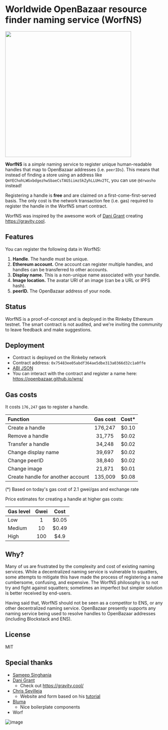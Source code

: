 # Worldwide OpenBazaar resource finder naming service (WorfNS)   

<img src="https://user-images.githubusercontent.com/3887694/44699339-1017a900-aac7-11e8-8525-0133cbcd457b.png" width="400" />

**WorfNS** is a _simple_ naming service to register unique human-readable handles that map to OpenBazaar addresses (i.e. `peerIDs`). This means that instead of finding a store using an address like `QmYEChohLWGxbdgezhwSbaeCsTAG5iimzSkZyhLLUHv2TC`, you can use `@drwasho` instead!

Registering a handle is **free** and are claimed on a first-come-first-served basis. The only cost is the network transaction fee (i.e. gas) required to register the handle in the WorfNS smart contract.

WorfNS was inspired by the awesome work of [Dani Grant](https://twitter.com/thedanigrant) creating https://gravity.cool.

## Features

You can register the following data in WorfNS:

1. **Handle**. The handle must be unique.
2. **Ethereum account.** One account can register multiple handles, and handles can be transferred to other accounts.
3. **Display name.** This is a non-unique name associated with your handle.
4. **Image location.** The avatar URI of an image (can be a URL or IPFS hash).
4. **peerID.** The OpenBazaar address of your node.

## Status

WorfNS is a proof-of-concept and is deployed in the Rinkeby Ethereum testnet. The smart contract is not audited, and we're inviting the community to leave feedback and make suggestions.

## Deployment

- Contract is deployed on the Rinkeby network
- Contract address: `0x75483ee05abdf364ae5dbe313a0366d32c1a0ffe`
- [ABI JSON](https://gist.githubusercontent.com/drwasho/3224fedc17eccd6de499f8a897065b15/raw/324d30ad3aeeee2f3db2696cea4d3013f0b18955/obnsABI.json)
- You can interact with the contract and register a name here: https://openbazaar.github.io/wns/

## Gas costs

It costs `176,247` gas to register a handle.

| Function | Gas cost | Cost* |
| :--- | :---: | :---: |
| Create a handle | 176,247 | $0.10 |
| Remove a handle | 31,775 | $0.02 |
| Transfer a handle | 34,248 | $0.02 |
| Change display name | 39,697 | $0.02  |
| Change peerID | 38,840 | $0.02 |
| Change image | 21,871 | $0.01 |
| Create handle for another account | 135,009 | $0.08 |

(*) Based on today's gas cost of 2.1 gwei/gas and exchange rate

Price estimates for creating a handle at higher gas costs:

| Gas level | Gwei | Cost |
| --- | :---: | :---: |
| Low | 1 | $0.05 |
| Medium | 10 | $0.49 |
| High | 100 | $4.9 | 

## Why?

Many of us are frustrated by the complexity and cost of existing naming services. While a decentralized naming service is vulnerable to squatters, some attempts to mitigate this have made the process of registering a name cumbersome, confusing, and expensive. The WorfNS philosophy is to not try and fight against squatters; sometimes an imperfect but simpler solution is better received by end-users.

Having said that, WorfNS should not be seen as a competitor to ENS, or any other decentralized naming service. OpenBazaar presently supports any naming service being used to resolve handles to OpenBazaar addresses (including Blockstack and ENS).

## License

MIT

## Special thanks

- [Sameep Singhania](https://github.com/sameepsi)
- [Dani Grant](https://github.com/danigrant)
  * Check out https://gravity.cool/
- [Chris Sevilleja](https://scotch.io/@chris)
  * Website and form based on his [tutorial](https://scotch.io/courses/getting-started-with-vue/processing-a-form-with-vue)
- [Bluma](https://bulma.io/)
  * Nice boilerplate components
- Worf

![image](https://media.giphy.com/media/10wLowIznQaRuo/giphy.gif)
